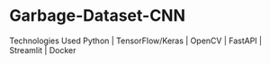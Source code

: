 # Garbage-Dataset-CNN
Technologies Used  Python | TensorFlow/Keras | OpenCV | FastAPI | Streamlit | Docker
